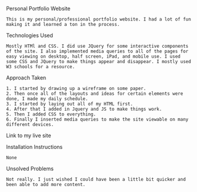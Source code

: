 
Personal Portfolio Website

	This is my personal/professional portfolio website. I had a lot of fun making it and learned a ton in the process.


Technologies Used

	Mostly HTMl and CSS. I did use JQuery for some interactive components of the site. I also implemented media queries to all of the pages for easy viewing on desktop, half screen, iPad, and mobile use. I used some CSS and JQuery to make things appear and disappear. I mostly used W3 schools for a resource.


Approach Taken

	1. I started by drawing up a wireframe on some paper.
	2. Then once all of the layouts and ideas for certain elements were done, I made my daily schedule.
	3. I started by laying out all of my HTML first.
	4. After that I added in Jquery and JS to make things work.
	5. Then I added CSS to everything.
	6. Finally I inserted media queries to make the site viewable on many different devices.

Link to my live site



Installation Instructions

	None

Unsolved Problems

	Not really. I just wished I could have been a little bit quicker and been able to add more content.
